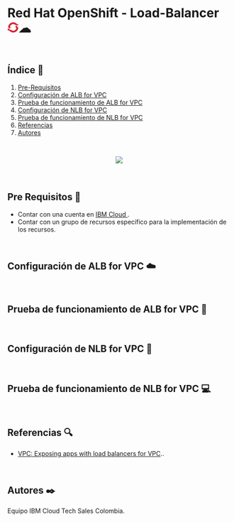# Red Hat OpenShift - Load-Balancer <img width="25" src="https://github.com/emeloibmco/Red-Hat-Open-Shift-Load-Balancer/blob/main/Images/logo_oc.png">☁

<br />

## Índice  📰
1. [Pre-Requisitos](#Pre-Requisitos-pencil)
2. [Configuración de ALB for VPC](#Configuración-de-ALB-for-VPC-cloud)
3. [Prueba de funcionamiento de ALB for VPC](#CPrueba-de-funcionamiento-de-ALB-for-VPC-wrench)
4. [Configuración de NLB for VPC](#Configuración-de-NLB-for-VPC-closed_lock_with_key)
5. [Prueba de funcionamiento de NLB for VPC](#Prueba-de-funcionamiento-de-NLB-for-VPC-computer)
6. [Referencias](#Referencias-mag)
7. [Autores](#Autores-black_nib)
<br />

<p align="center"><img src="Images/IBMCloudShell.png"></p>

<br />

## Pre Requisitos :pencil:
* Contar con una cuenta en <a href="https://cloud.ibm.com/"> IBM Cloud </a>.
* Contar con un grupo de recursos específico para la implementación de los recursos.
<br />

## Configuración de ALB for VPC :cloud:
<br />

## Prueba de funcionamiento de ALB for VPC :wrench:
<br />

## Configuración de NLB for VPC :closed_lock_with_key:
<br />

## Prueba de funcionamiento de NLB for VPC :computer:
<br />

## Referencias :mag:
* <a href="https://cloud.ibm.com/docs/openshift?topic=openshift-vpc-lbaas">VPC: Exposing apps with load balancers for VPC</a>..
<br />

## Autores :black_nib:
Equipo IBM Cloud Tech Sales Colombia.
<br />
